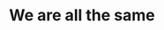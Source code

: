 ---
pid: LLP554
title: We are all the same
location_transcription: the city
zipcode: 
outside_phl: 
neighborhood: 
age: 
age_range: 
instagram: 
image_file_name: LLP_554.jpg
proposal_transcription: |-
  BLACK
  LIFE
  MATTER
topic: African Americans,Human Rights,Inequality,Violence
topic_summary: 0, 0, 0, 0
type: Sculpture Statue
keywords_other: blm, black lives, matter
credit: 
image_labels: 
twitter: 
facebook: 
permalink: "/monuments/llp554/"
layout: item-page
---